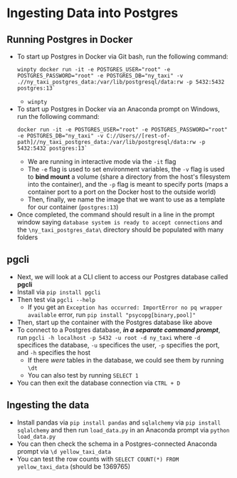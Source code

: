# Ingesting Data into Postgres

## Running Postgres in Docker
- To start up Postgres in Docker via Git bash, run the following command:
    ```
    winpty docker run -it -e POSTGRES_USER="root" -e POSTGRES_PASSWORD="root" -e POSTGRES_DB="ny_taxi" -v .//ny_taxi_postgres_data:/var/lib/postgresql/data:rw -p 5432:5432 postgres:13`
    ```
    - `winpty` 
- To start up Postgres in Docker via an Anaconda prompt on Windows, run the following command:
    ```
    docker run -it -e POSTGRES_USER="root" -e POSTGRES_PASSWORD="root" -e POSTGRES_DB="ny_taxi" -v C://Users//[rest-of-path]//ny_taxi_postgres_data:/var/lib/postgresql/data:rw -p 5432:5432 postgres:13`
    ```
    - We are running in interactive mode via the `-it` flag
    - The `-e` flag is used to set environment variables, the `-v` flag is used to **bind mount** a volume (share a directory from the host's filesystem into the container), and the `-p` flag is meant to specify ports (maps a container port to a port on the Docker host to the outside world)
    - Then, finally, we name the image that we want to use as a template for our container (`postgres:13`)
- Once completed, the command should result in a line in the prompt window saying `database system is ready to accept connections` and the `\ny_taxi_postgres_data\` directory should be populated with many folders

## pgcli
- Next, we will look at a CLI client to access our Postgres database called **pgcli**
- Install via `pip install pgcli`
- Then test via `pgcli --help`
    - If you get an `Exception has occurred: ImportError no pq wrapper available` error, run `pip install "psycopg[binary,pool]"`
- Then, start up the container with the Postgres database like above
- To connect to a Postgres database, ***in a separate command prompt***, run `pgcli -h localhost -p 5432 -u root -d ny_taxi` where `-d` specifices the database, `-u` specifices the user, `-p` specifies the port, and `-h` specifies the host
    - If there *were* tables in the database, we could see them by running `\dt`
    - You can also test by running `SELECT 1`
- You can then exit the database connection via `CTRL + D`

## Ingesting the data
- Install pandas via `pip install pandas` and `sqlalchemy` via `pip install sqlalchemy` and then run `load_data.py` in an Anaconda prompt via `python load_data.py`
- You can then check the schema in a Postgres-connected Anaconda prompt via `\d yellow_taxi_data`
- You can test the row counts with `SELECT COUNT(*) FROM yellow_taxi_data` (should be 1369765)
